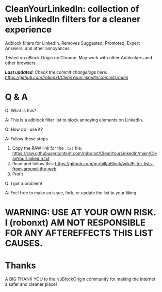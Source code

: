 # CleanYourLinkedIn: collection of web LinkedIn filters for a cleaner experience

Adblock filters for LinkedIn. Removes Suggested, Promoted, Expert Answers, and other annoyances.

Tested on uBlock Origin on Chrome. May work with other Adblockers and other browsers.

***Last updated**: Check the commit changelogs here: https://github.com/robonxt/CleanYourLinkedIn/commits/main*


# Q & A

Q: What is this?

A: This is a adblock filter list to block annoying elements on LinkedIn.

Q: How do I use it?

A: Follow these steps
1. Copy the RAW link for the `.txt` file: https://raw.githubusercontent.com/robonxt/CleanYourLinkedIn/main/CleanYourLinkedIn.txt
2. Read and follow this: https://github.com/gorhill/uBlock/wiki/Filter-lists-from-around-the-web
3. Profit

Q: I got a problem!

A: Feel free to make an issue, fork, or update the list to your liking.

# WARNING: USE AT YOUR OWN RISK. I (robonxt) AM NOT RESPONSIBLE FOR ANY AFTEREFFECTS THIS LIST CAUSES.

# Thanks
A BIG THANK YOU to the [r/uBlockOrigin](https://www.reddit.com/r/uBlockOrigin/) community for making the internet a safer and cleaner place!
